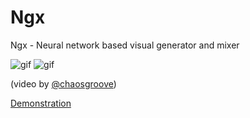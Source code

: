 # Ngx

Ngx - Neural network based visual generator and mixer

![gif](https://i.imgur.com/2WMKfdA.gif)
![gif](https://i.imgur.com/sMgvbo6.gif)

(video by [@chaosgroove](https://twitter.com/chaosgroove/status/1051082769843990528))

[Demonstration](https://vimeo.com/294399440)
